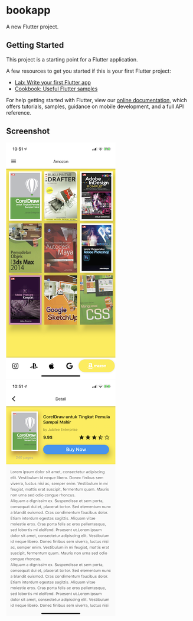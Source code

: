# bookapp

A new Flutter project.

## Getting Started

This project is a starting point for a Flutter application.

A few resources to get you started if this is your first Flutter project:

- [Lab: Write your first Flutter app](https://flutter.dev/docs/get-started/codelab)
- [Cookbook: Useful Flutter samples](https://flutter.dev/docs/cookbook)

For help getting started with Flutter, view our
[online documentation](https://flutter.dev/docs), which offers tutorials,
samples, guidance on mobile development, and a full API reference.


## Screenshot

![image](https://github.com/ly05010419/Book_Flutter/blob/master/screenshot.png?raw=true)
![image](https://github.com/ly05010419/Book_Flutter/blob/master/screenshot2.png?raw=true)
